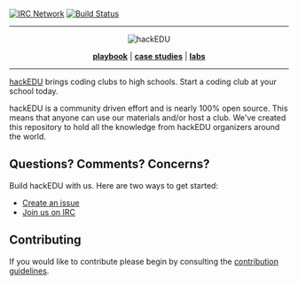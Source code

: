 <a name="top"></a>
[![IRC Network](https://img.shields.io/badge/irc-freenode-blue.svg "IRC Freenode")](https://webchat.freenode.net/?channels=hackedu)
[![Build Status](https://circleci.com/gh/hackedu/hackedu.svg?style=shield)](https://circleci.com/gh/hackedu/hackedu)

------------------------------------------------------------------------------

<p align="center"><img src="https://raw.githubusercontent.com/hackedu/meta/5243af92814b6daacadd66e1342ad073e023544c/logos/hackedu_letter_opaque.png" alt="hackEDU"/></p>
<p align="center">
<b><a href="playbook/">playbook</a></b>
|
<b><a href="case_studies/">case studies</a></b>
|
<b><a href="meta/labs/">labs</a></b>
</p>

-------------------------------------------------------------------------------

[hackEDU](https://hackedu.us) brings coding clubs to high schools. Start a
coding club at your school today.

hackEDU is a community driven effort and is nearly 100% open source. This means
that anyone can use our materials and/or host a club. We've created this
repository to hold all the knowledge from hackEDU organizers around the world.

## Questions? Comments? Concerns?

Build hackEDU with us. Here are two ways to get started:

- [Create an issue](https://github.com/hackedu/hack-camp/issues)
- [Join us on IRC](https://webchat.freenode.net/?channels=hackedu)

## Contributing

If you would like to contribute please begin by consulting the
[contribution guidelines](CONTRIBUTING.md).
